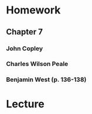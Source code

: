 # Homework

## Chapter 7

### John Copley

### Charles Wilson Peale

### Benjamin West (p. 136-138)

# Lecture
